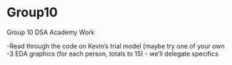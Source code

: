 # Group10
Group 10 DSA Academy Work

-Read through the code on Kevin’s trial model (maybe try one of your own
<br>
-3 EDA graphics (for each person, totals to 15) - we’ll delegate specifics

